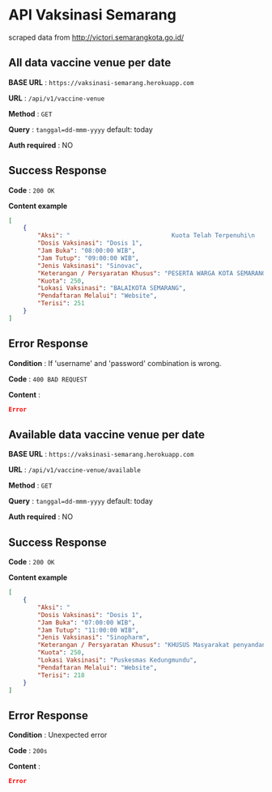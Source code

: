 # API Vaksinasi Semarang

scraped data from http://victori.semarangkota.go.id/

## All data vaccine venue per date

**BASE URL** : `https://vaksinasi-semarang.herokuapp.com`

**URL** : `/api/v1/vaccine-venue`

**Method** : `GET`

**Query** : `tanggal=dd-mmm-yyyy` default: today

**Auth required** : NO


## Success Response

**Code** : `200 OK`

**Content example**

```json
[
    {
        "Aksi": "                            Kuota Telah Terpenuhi\n                                            ",
        "Dosis Vaksinasi": "Dosis 1",
        "Jam Buka": "08:00:00 WIB",
        "Jam Tutup": "09:00:00 WIB",
        "Jenis Vaksinasi": "Sinovac",
        "Keterangan / Persyaratan Khusus": "PESERTA WARGA KOTA SEMARANG USIA 18 TAHUN KE ATAS DITUNJUKAN DENGAN KTP KOTA SEMARANG. HARAP MEMBAWA FOTOKOPI KTP/KK KOTA SEMARANG SAAT LAYANAN VAKSINASI",
        "Kuota": 250,
        "Lokasi Vaksinasi": "BALAIKOTA SEMARANG",
        "Pendaftaran Melalui": "Website",
        "Terisi": 251
    }
]
```

## Error Response

**Condition** : If 'username' and 'password' combination is wrong.

**Code** : `400 BAD REQUEST`

**Content** :

```json
Error
```

## Available data vaccine venue per date

**BASE URL** : `https://vaksinasi-semarang.herokuapp.com`

**URL** : `/api/v1/vaccine-venue/available`

**Method** : `GET`

**Query** : `tanggal=dd-mmm-yyyy` default: today

**Auth required** : NO


## Success Response

**Code** : `200 OK`

**Content example**

```json
[
    {
        "Aksi": "                                                            Mendaftar\n                                                                        ",
        "Dosis Vaksinasi": "Dosis 1",
        "Jam Buka": "07:00:00 WIB",
        "Jam Tutup": "11:00:00 WIB",
        "Jenis Vaksinasi": "Sinopharm",
        "Keterangan / Persyaratan Khusus": "KHUSUS Masyarakat penyandang DISABILITAS & ODGJ (Gangguan Jiwa) di wilayah Kelurahan Tandang, Jangli, Sendangguwo, Kedungmundu, Sambiroto, Mangunharjo (Tembalang), & Kelurahan Sendangmulyo, Syarat :  Membawa FC KTP atau KK",
        "Kuota": 250,
        "Lokasi Vaksinasi": "Puskesmas Kedungmundu",
        "Pendaftaran Melalui": "Website",
        "Terisi": 218
    }
]
```

## Error Response

**Condition** : Unexpected error

**Code** : `200s`

**Content** :

```json
Error
```